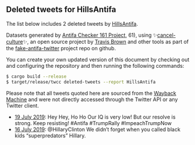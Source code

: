 ## Deleted tweets for HillsAntifa

The list below includes 2 deleted tweets by
[HillsAntifa](https://twitter.com/HillsAntifa).



Datasets generated by [Antifa Checker 161 Project](https://twitter.com/antifacheck161), 61), using ✨[cancel-culture](https://github.com/travisbrown/cancel-culture)✨, an open source project by 
[Travis Brown](https://twitter.com/travisbrown) and other tools as part of the 
[fake-antifa-twitter](https://github.com/antifacheck161/fake-antifa-twitter) project repo on github.

You can create your own updated version of this document by checking out and configuring the
repository and then running the following commands:

```bash
$ cargo build --release
$ target/release/twcc deleted-tweets --report HillsAntifa
```

Please note that all tweets quoted here are sourced from the
[Wayback Machine](https://web.archive.org) and were not directly accessed through the Twitter API or
any Twitter client.

* [19 July 2019](https://web.archive.org/web/20201118071424/https://twitter.com/HillsAntifa/status/1152065133121871872): Hey Hey, Ho Ho Our IQ is very low!  But our resolve is strong. Keep resisting!  #Antifa   #TrumpRally   #ImpeachTrumpNow <!--1152065133121871872-->
* [16 July 2019](https://web.archive.org/web/20190716205105/https://twitter.com/HillsAntifa/status/1151232810964770816): @HillaryClinton We didn’t forget when you called black kids “superpredators” Hillary. <!--1151232810964770816-->

